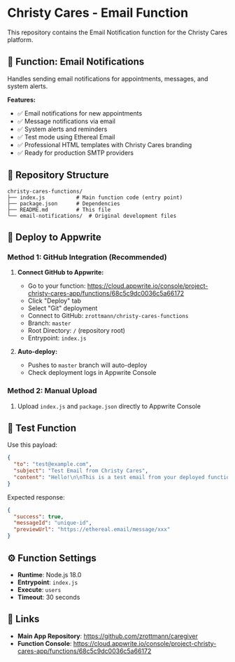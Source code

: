 # Christy Cares - Email Function

This repository contains the Email Notification function for the Christy Cares platform.

## 🚀 Function: Email Notifications

Handles sending email notifications for appointments, messages, and system alerts.

**Features:**
- ✅ Email notifications for new appointments
- ✅ Message notifications via email
- ✅ System alerts and reminders
- ✅ Test mode using Ethereal Email
- ✅ Professional HTML templates with Christy Cares branding
- ✅ Ready for production SMTP providers

## 📁 Repository Structure

```
christy-cares-functions/
├── index.js          # Main function code (entry point)
├── package.json      # Dependencies
├── README.md         # This file
└── email-notifications/  # Original development files
```

## 🚀 Deploy to Appwrite

### Method 1: GitHub Integration (Recommended)

1. **Connect GitHub to Appwrite:**
   - Go to your function: https://cloud.appwrite.io/console/project-christy-cares-app/functions/68c5c9dc0036c5a66172
   - Click "Deploy" tab
   - Select "Git" deployment
   - Connect to GitHub: `zrottmann/christy-cares-functions`
   - Branch: `master`
   - Root Directory: `/` (repository root)
   - Entrypoint: `index.js`

2. **Auto-deploy:**
   - Pushes to `master` branch will auto-deploy
   - Check deployment logs in Appwrite Console

### Method 2: Manual Upload

1. Upload `index.js` and `package.json` directly to Appwrite Console

## 🧪 Test Function

Use this payload:
```json
{
  "to": "test@example.com",
  "subject": "Test Email from Christy Cares",
  "content": "Hello!\n\nThis is a test email from your deployed function."
}
```

Expected response:
```json
{
  "success": true,
  "messageId": "unique-id",
  "previewUrl": "https://ethereal.email/message/xxx"
}
```

## ⚙️ Function Settings

- **Runtime**: Node.js 18.0
- **Entrypoint**: `index.js`
- **Execute**: `users`
- **Timeout**: 30 seconds

## 🔗 Links

- **Main App Repository**: https://github.com/zrottmann/caregiver
- **Function Console**: https://cloud.appwrite.io/console/project-christy-cares-app/functions/68c5c9dc0036c5a66172